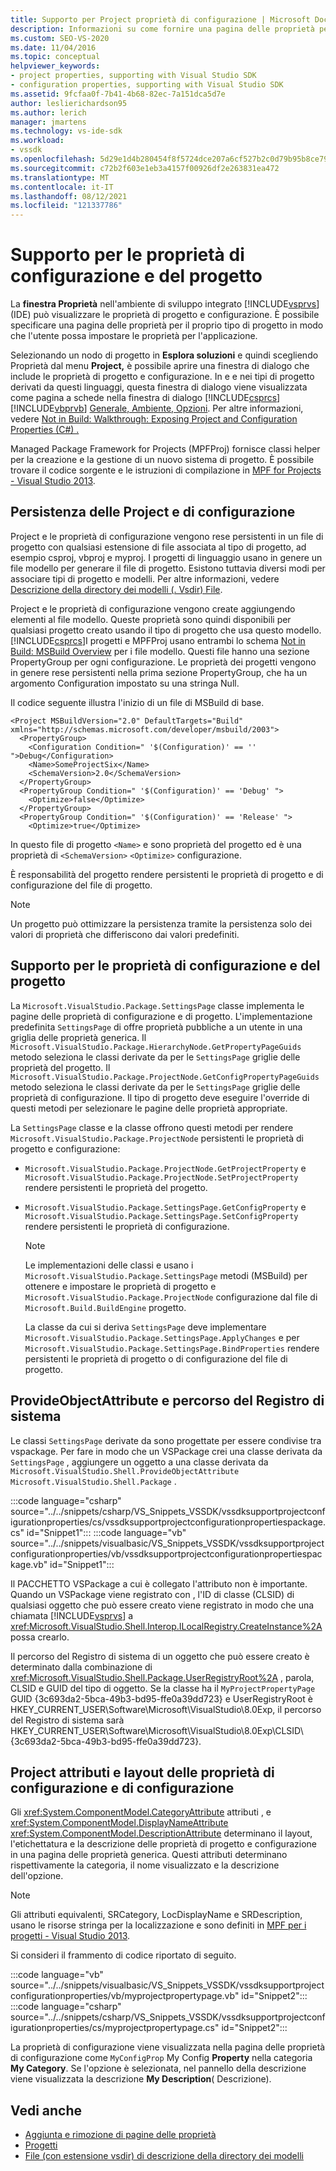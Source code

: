 ```yaml
---
title: Supporto per Project proprietà di configurazione | Microsoft Docs
description: Informazioni su come fornire una pagina delle proprietà per il proprio tipo di progetto nell'IDE di Visual Studio, che può visualizzare le proprietà estese del progetto e della configurazione.
ms.custom: SEO-VS-2020
ms.date: 11/04/2016
ms.topic: conceptual
helpviewer_keywords:
- project properties, supporting with Visual Studio SDK
- configuration properties, supporting with Visual Studio SDK
ms.assetid: 9fcfaa0f-7b41-4b68-82ec-7a151dca5d7e
author: leslierichardson95
ms.author: lerich
manager: jmartens
ms.technology: vs-ide-sdk
ms.workload:
- vssdk
ms.openlocfilehash: 5d29e1d4b280454f8f5724dce207a6cf527b2c0d79b95b8ce799b88c8a7bf34e
ms.sourcegitcommit: c72b2f603e1eb3a4157f00926df2e263831ea472
ms.translationtype: MT
ms.contentlocale: it-IT
ms.lasthandoff: 08/12/2021
ms.locfileid: "121337786"
---
```

# <a name="support-for-project-and-configuration-properties"></a>Supporto per le proprietà di configurazione e del progetto
La **finestra Proprietà** nell'ambiente di sviluppo integrato [!INCLUDE[vsprvs](../../code-quality/includes/vsprvs_md.md)] (IDE) può visualizzare le proprietà di progetto e configurazione. È possibile specificare una pagina delle proprietà per il proprio tipo di progetto in modo che l'utente possa impostare le proprietà per l'applicazione.

 Selezionando un nodo di progetto in **Esplora soluzioni** e quindi scegliendo Proprietà dal menu **Project,** è possibile aprire una finestra di dialogo che include le proprietà di progetto e configurazione.  In e e nei tipi di progetto derivati da questi linguaggi, questa finestra di dialogo viene visualizzata come pagina a schede nella finestra di dialogo [!INCLUDE[csprcs](../../data-tools/includes/csprcs_md.md)] [!INCLUDE[vbprvb](../../code-quality/includes/vbprvb_md.md)] [Generale, Ambiente, Opzioni](../../ide/reference/general-environment-options-dialog-box.md). Per altre informazioni, vedere [Not in Build: Walkthrough: Exposing Project and Configuration Properties (C#) .](/previous-versions/bb166517(v=vs.100))

 Managed Package Framework for Projects (MPFProj) fornisce classi helper per la creazione e la gestione di un nuovo sistema di progetto. È possibile trovare il codice sorgente e le istruzioni di compilazione in [MPF for Projects - Visual Studio 2013](https://github.com/tunnelvisionlabs/MPFProj10).

## <a name="persistence-of-project-and-configuration-properties"></a>Persistenza delle Project e di configurazione
 Project e le proprietà di configurazione vengono rese persistenti in un file di progetto con qualsiasi estensione di file associata al tipo di progetto, ad esempio csproj, vbproj e myproj. I progetti di linguaggio usano in genere un file modello per generare il file di progetto. Esistono tuttavia diversi modi per associare tipi di progetto e modelli. Per altre informazioni, vedere [Descrizione della directory dei modelli (. Vsdir) File](../../extensibility/internals/template-directory-description-dot-vsdir-files.md).

 Project e le proprietà di configurazione vengono create aggiungendo elementi al file modello. Queste proprietà sono quindi disponibili per qualsiasi progetto creato usando il tipo di progetto che usa questo modello. [!INCLUDE[csprcs](../../data-tools/includes/csprcs_md.md)]I progetti e MPFProj usano entrambi lo schema [Not in Build: MSBuild Overview](/previous-versions/visualstudio/visual-studio-2008/ms171452(v=vs.90)) per i file modello. Questi file hanno una sezione PropertyGroup per ogni configurazione. Le proprietà dei progetti vengono in genere rese persistenti nella prima sezione PropertyGroup, che ha un argomento Configuration impostato su una stringa Null.

 Il codice seguente illustra l'inizio di un file di MSBuild di base.

```
<Project MSBuildVersion="2.0" DefaultTargets="Build" xmlns="http://schemas.microsoft.com/developer/msbuild/2003">
  <PropertyGroup>
    <Configuration Condition=" '$(Configuration)' == '' ">Debug</Configuration>
    <Name>SomeProjectSix</Name>
    <SchemaVersion>2.0</SchemaVersion>
  </PropertyGroup>
  <PropertyGroup Condition=" '$(Configuration)' == 'Debug' ">
    <Optimize>false</Optimize>
  </PropertyGroup>
  <PropertyGroup Condition=" '$(Configuration)' == 'Release' ">
    <Optimize>true</Optimize>
```

 In questo file di progetto `<Name>` e sono proprietà del progetto ed è una proprietà di `<SchemaVersion>` `<Optimize>` configurazione.

 È responsabilità del progetto rendere persistenti le proprietà di progetto e di configurazione del file di progetto.

> [!NOTE]
> Un progetto può ottimizzare la persistenza tramite la persistenza solo dei valori di proprietà che differiscono dai valori predefiniti.

## <a name="support-for-project-and-configuration-properties"></a>Supporto per le proprietà di configurazione e del progetto
 La `Microsoft.VisualStudio.Package.SettingsPage` classe implementa le pagine delle proprietà di configurazione e di progetto. L'implementazione predefinita `SettingsPage` di offre proprietà pubbliche a un utente in una griglia delle proprietà generica. Il `Microsoft.VisualStudio.Package.HierarchyNode.GetPropertyPageGuids` metodo seleziona le classi derivate da per le `SettingsPage` griglie delle proprietà del progetto. Il `Microsoft.VisualStudio.Package.ProjectNode.GetConfigPropertyPageGuids` metodo seleziona le classi derivate da per le `SettingsPage` griglie delle proprietà di configurazione. Il tipo di progetto deve eseguire l'override di questi metodi per selezionare le pagine delle proprietà appropriate.

 La `SettingsPage` classe e la classe offrono questi metodi per rendere `Microsoft.VisualStudio.Package.ProjectNode` persistenti le proprietà di progetto e configurazione:

- `Microsoft.VisualStudio.Package.ProjectNode.GetProjectProperty` e `Microsoft.VisualStudio.Package.ProjectNode.SetProjectProperty` rendere persistenti le proprietà del progetto.

- `Microsoft.VisualStudio.Package.SettingsPage.GetConfigProperty` e `Microsoft.VisualStudio.Package.SettingsPage.SetConfigProperty` rendere persistenti le proprietà di configurazione.

  > [!NOTE]
  > Le implementazioni delle classi e usano i `Microsoft.VisualStudio.Package.SettingsPage` metodi (MSBuild) per ottenere e impostare le proprietà di progetto e `Microsoft.VisualStudio.Package.ProjectNode` configurazione dal file di `Microsoft.Build.BuildEngine` progetto.

  La classe da cui si deriva `SettingsPage` deve implementare `Microsoft.VisualStudio.Package.SettingsPage.ApplyChanges` e per `Microsoft.VisualStudio.Package.SettingsPage.BindProperties` rendere persistenti le proprietà di progetto o di configurazione del file di progetto.

## <a name="provideobjectattribute-and-registry-path"></a>ProvideObjectAttribute e percorso del Registro di sistema
 Le classi `SettingsPage` derivate da sono progettate per essere condivise tra vspackage. Per fare in modo che un VSPackage crei una classe derivata da `SettingsPage` , aggiungere un oggetto a una classe derivata da `Microsoft.VisualStudio.Shell.ProvideObjectAttribute` `Microsoft.VisualStudio.Shell.Package` .

 :::code language="csharp" source="../../snippets/csharp/VS_Snippets_VSSDK/vssdksupportprojectconfigurationproperties/cs/vssdksupportprojectconfigurationpropertiespackage.cs" id="Snippet1":::
 :::code language="vb" source="../../snippets/visualbasic/VS_Snippets_VSSDK/vssdksupportprojectconfigurationproperties/vb/vssdksupportprojectconfigurationpropertiespackage.vb" id="Snippet1":::

 Il PACCHETTO VSPackage a cui è collegato l'attributo non è importante. Quando un VSPackage viene registrato con , l'ID di classe (CLSID) di qualsiasi oggetto che può essere creato viene registrato in modo che una chiamata [!INCLUDE[vsprvs](../../code-quality/includes/vsprvs_md.md)] a <xref:Microsoft.VisualStudio.Shell.Interop.ILocalRegistry.CreateInstance%2A> possa crearlo.

 Il percorso del Registro di sistema di un oggetto che può essere creato è determinato dalla combinazione di <xref:Microsoft.VisualStudio.Shell.Package.UserRegistryRoot%2A> , parola, CLSID e GUID del tipo di oggetto. Se la classe ha il `MyProjectPropertyPage` GUID {3c693da2-5bca-49b3-bd95-ffe0a39dd723} e UserRegistryRoot è HKEY_CURRENT_USER\Software\Microsoft\VisualStudio\8.0Exp, il percorso del Registro di sistema sarà HKEY_CURRENT_USER\Software\Microsoft\VisualStudio\8.0Exp\CLSID\\ {3c693da2-5bca-49b3-bd95-ffe0a39dd723}.

## <a name="project-and-configuration-property-attributes-and-layout"></a>Project attributi e layout delle proprietà di configurazione e di configurazione
 Gli <xref:System.ComponentModel.CategoryAttribute> attributi , e <xref:System.ComponentModel.DisplayNameAttribute> <xref:System.ComponentModel.DescriptionAttribute> determinano il layout, l'etichettatura e la descrizione delle proprietà di progetto e configurazione in una pagina delle proprietà generica. Questi attributi determinano rispettivamente la categoria, il nome visualizzato e la descrizione dell'opzione.

> [!NOTE]
> Gli attributi equivalenti, SRCategory, LocDisplayName e SRDescription, usano le risorse stringa per la localizzazione e sono definiti in [MPF per i progetti - Visual Studio 2013](https://github.com/tunnelvisionlabs/MPFProj10).

 Si consideri il frammento di codice riportato di seguito.

 :::code language="vb" source="../../snippets/visualbasic/VS_Snippets_VSSDK/vssdksupportprojectconfigurationproperties/vb/myprojectpropertypage.vb" id="Snippet2":::
 :::code language="csharp" source="../../snippets/csharp/VS_Snippets_VSSDK/vssdksupportprojectconfigurationproperties/cs/myprojectpropertypage.cs" id="Snippet2":::

 La proprietà di configurazione viene visualizzata nella pagina delle proprietà di configurazione come `MyConfigProp` My Config **Property** nella categoria **My Category**. Se l'opzione è selezionata, nel pannello della descrizione viene visualizzata la descrizione **My Description**( Descrizione).

## <a name="see-also"></a>Vedi anche
- [Aggiunta e rimozione di pagine delle proprietà](../../extensibility/adding-and-removing-property-pages.md)
- [Progetti](../../extensibility/internals/projects.md)
- [File (con estensione vsdir) di descrizione della directory dei modelli](../../extensibility/internals/template-directory-description-dot-vsdir-files.md)